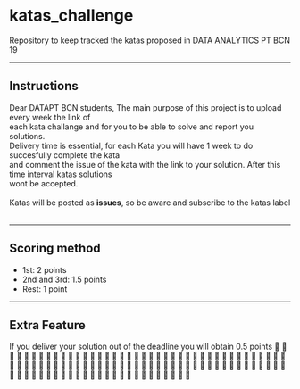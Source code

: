 # katas_challenge
Repository to keep tracked the katas proposed in DATA ANALYTICS PT BCN 19
___
## Instructions

Dear DATAPT BCN students, The main purpose of this project is to upload every week the link of <br>
each kata challange and for you to be able to solve and report you solutions.<br>
Delivery time is essential, for each Kata you will have 1 week to do succesfully complete the kata<br>
and comment the issue of the kata with the link to your solution. After this time interval katas solutions <br>
wont be accepted.<br><br>
Katas will be posted as **issues**, so be aware and subscribe to the katas label<br><br>

___
## Scoring method
* 1st: 2 points
* 2nd and 3rd: 1.5 points
* Rest: 1 point

___
## Extra Feature
If you deliver your solution out of the deadline you will obtain 0.5 points :dancer: :man_dancing: :dancer: :man_dancing: :dancer: :man_dancing: :dancer: :man_dancing: :dancer: :man_dancing: :dancer: :man_dancing: :dancer: :man_dancing: :dancer: :man_dancing: :dancer: :man_dancing: :dancer: :man_dancing: :dancer: :man_dancing: :dancer: :man_dancing: :dancer: :man_dancing: :dancer: :man_dancing: :dancer: :man_dancing: :dancer: :man_dancing: :dancer: :man_dancing: :dancer: :man_dancing: :dancer: :man_dancing: :dancer: :man_dancing: :dancer: :man_dancing: :dancer: :man_dancing: :dancer: :man_dancing: :dancer: :man_dancing: :dancer: :man_dancing: :dancer: :man_dancing: :dancer: :man_dancing: :dancer: :man_dancing: :dancer: :man_dancing: :dancer: :man_dancing: :dancer: :man_dancing: :dancer: :man_dancing: :dancer: :man_dancing: :dancer: :man_dancing: :dancer: :man_dancing: :dancer: :man_dancing: :dancer: :man_dancing: :dancer: :man_dancing: :dancer: :man_dancing: :dancer: :man_dancing: :dancer: :man_dancing: :dancer: :man_dancing: :dancer: :man_dancing: :dancer: :man_dancing: :dancer: :man_dancing: :dancer: :man_dancing: :dancer: :man_dancing: :dancer: :man_dancing: :dancer: :man_dancing: :dancer: :man_dancing: :dancer: :man_dancing: :dancer: 
